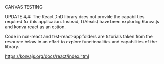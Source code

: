 CANVAS TESTING

UPDATE 4/4:
The React DnD library does not provide the capabilities required for this application. Instead, I (Alexis) have been exploring Konva.js and konva-react as an option.

Code in non-react and test-react-app folders are tutorials taken from the resource below in an effort to explore functionalities and capabilities of the library. 

https://konvajs.org/docs/react/index.html




